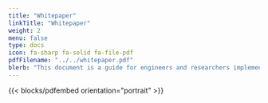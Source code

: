 ```yaml
---
title: "Whitepaper"
linkTitle: "Whitepaper"
weight: 2
menu: false
type: docs
icon: fa-sharp fa-solid fa-file-pdf
pdfFilename: "../../whitepaper.pdf"
blerb: "This document is a guide for engineers and researchers implementing the protocol. It is a scientific paper discussing the secruity properties of Rosenpass as a work-in-progress."
---
```


{{< blocks/pdfembed orientation="portrait" >}}